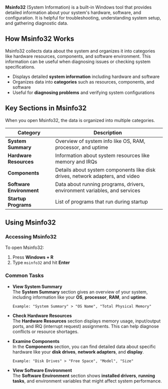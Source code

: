**Msinfo32** (System Information) is a built-in Windows tool that provides detailed information about your system's hardware, software, and configuration. It is helpful for troubleshooting, understanding system setup, and gathering diagnostic data.

## How Msinfo32 Works

Msinfo32 collects data about the system and organizes it into categories like hardware resources, components, and software environment. This information can be useful when diagnosing issues or checking system specifications.

- Displays detailed **system information** including hardware and software
- Organizes data into **categories** such as resources, components, and software
- Useful for **diagnosing problems** and verifying system configurations

## Key Sections in Msinfo32

When you open Msinfo32, the data is organized into multiple categories.

|Category|Description|
|---|---|
|**System Summary**|Overview of system info like OS, RAM, processor, and uptime|
|**Hardware Resources**|Information about system resources like memory and IRQs|
|**Components**|Details about system components like disk drives, network adapters, and video|
|**Software Environment**|Data about running programs, drivers, environment variables, and services|
|**Startup Programs**|List of programs that run during startup|

## Using Msinfo32

### Accessing Msinfo32

To open Msinfo32:

1. Press **Windows + R**
2. Type `msinfo32` and hit **Enter**

### Common Tasks

- **View System Summary**  
    The **System Summary** section gives an overview of your system, including information like your **OS**, **processor**, **RAM**, and **uptime**.

    ```plaintext
    Example: "System Summary" > "OS Name", "Total Physical Memory"
    ```

- **Check Hardware Resources**  
    The **Hardware Resources** section displays memory usage, input/output ports, and IRQ (interrupt request) assignments. This can help diagnose conflicts or resource shortages.

- **Examine Components**  
    In the **Components** section, you can find detailed data about specific hardware like your **disk drives**, **network adapters**, and **display**.

    ```plaintext
    Example: "Disk Drives" > "Free Space", "Model", "Size"
    ```

- **View Software Environment**  
    The **Software Environment** section shows **installed drivers**, **running tasks**, and environment variables that might affect system performance.

